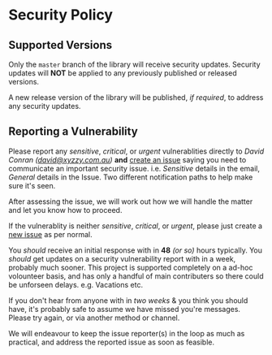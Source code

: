 # Security Policy

## Supported Versions

Only the `master` branch of the library will receive security updates.
Security updates will **NOT** be applied to any previously published or released versions.

A new release version of the library will be published, _if required_, to address any security updates.


## Reporting a Vulnerability

Please report any _sensitive_, _critical_, or _urgent_ vulnerablities directly to _David Conran (david@xyzzy.com.au)_ **and** <a href="https://github.com/crankyoldgit/IRremoteESP8266/issues/new/choose">create an issue</a> saying you need to communicate an important security issue. i.e. _Sensitive_ details in the email, _General_ details in the Issue. Two different notification paths to help make sure it's seen.

After assessing the issue, we will work out how we will handle the matter and let you know how to proceed.

If the vulnerablity is neither _sensitive_, _critical_, or _urgent_, please just create a <a href="https://github.com/crankyoldgit/IRremoteESP8266/issues/new/choose">new issue</a> as per normal.

You _should_ receive an initial response with in **48** _(or so)_ hours typically.
You _should_ get updates on a security vulnerability report with in a week, probably much sooner.
This project is supported completely on a ad-hoc volounteer basis, and has only a handful of main contributers so there could be unforseen delays. e.g. Vacations etc.

If you don't hear from anyone with in _two weeks_ & you think you should have, it's probably safe to assume we have missed you're messages. Please try again, or via another method or channel.

We will endeavour to keep the issue reporter(s) in the loop as much as practical, and address the reported issue as soon as feasible.
